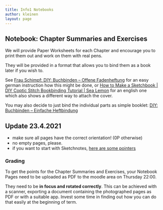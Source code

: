 ```yaml
---
title: Info1 Notebooks
author: kleinen
layout: page
---
```


## Notebook: Chapter Summaries and Exercises

We will provide Paper Worksheets for each Chapter and encourage you to print
them out and work on them with real pens.

They will be provided in a format that allows you to bind them as a book
later if you wish to.

See [Frau Schimpf: DIY: Buchbinden – Offene Fadenheftung](https://www.youtube.com/watch?v=s5iMJxdN5KE)
for an easy german instruction how this might be done, or
[How to Make a Sketchbook | DIY Coptic Stitch Bookbinding Tutorial | Sea Lemon](https://www.youtube.com/watch?v=S2FRKbQI2kY&t=307s) for
an english one which also shows a different way to attach the cover.

You may also decide to just bind the individual parts as simple booklet: [DIY: Buchbinden – Einfache Heftbindung](https://www.youtube.com/watch?v=W1DdJa9XHeI)

## Update 23.4.2021

- make sure all pages have the correct orientation! (0P otherwise)
- no empty pages, please.
- if you want to start with Sketchnotes, [here are some pointers](/material/visual/sketchnotes/)
### Grading

To get the points for the Chapter Summaries and Exercises, your Notebook Pages
need to be uploaded as PDF to the moodle area on Thursday 22:00.


They need to be **in focus and rotated correctly**.
This can be achieved with a scanner, exporting a document containing the
photographed pages as PDF or with a suitable app. Invest some time in finding
out how you can do that easily at the beginning of term.
